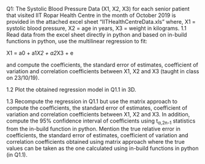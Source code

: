 Q1: The Systolic Blood Pressure Data (X1, X2, X3) for each senior patient that visited
IIT Ropar Health Centre in the month of October 2019 is provided in the attached excel
sheet “IITHealthCentreData.xls” where, X1 = systolic blood pressure, X2 = age in years,
X3 = weight in kilograms.
1.1 Read data from the excel sheet directly in python and based on in-build functions
in python, use the multilinear regression to fit:

X1 = a0 + a1*X2 + a2*X3 + e

and compute the coefficients, the standard error of estimates, coefficient of variation and
correlation coefficients between X1, X2 and X3 (taught in class on 23/10/19).

1.2 Plot the obtained regression model in Q1.1 in 3D.

1.3 Recompute the regression in Q1.1 but use the matrix approach to compute the
coefficients, the standard error of estimates, coefficient of variation and correlation
coefficients between X1, X2 and X3. In addition, compute the 95% confidence
interval of coefficients using t<sub>α,2n-1</sub> statistics from the in-build function in python.
Mention the true relative error in coefficients, the standard error of estimates,
coefficient of variation and correlation coefficients obtained using matrix approach
where the true values can be taken as the one calculated using in-build functions in
python (in Q1.1).
